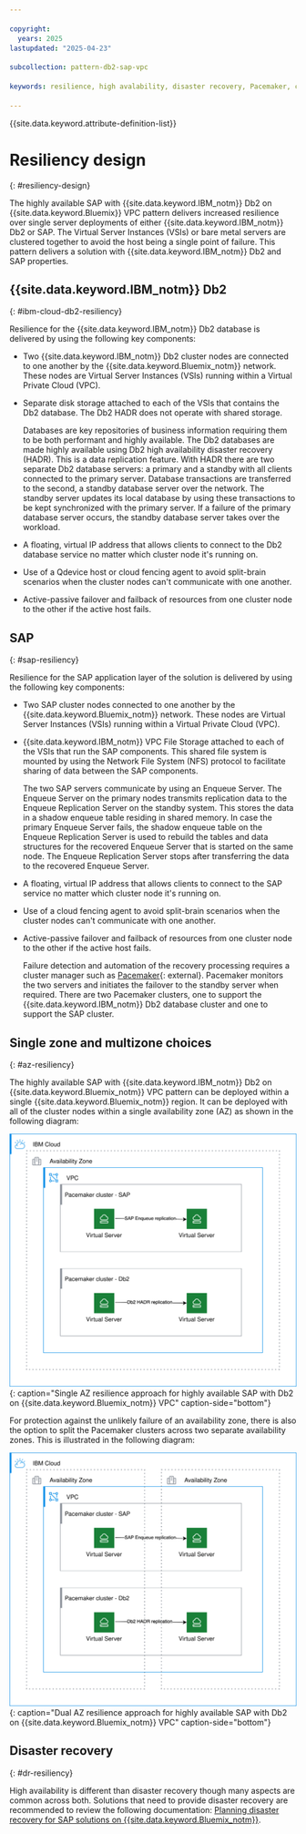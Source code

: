 ```yaml
---

copyright:
  years: 2025
lastupdated: "2025-04-23"

subcollection: pattern-db2-sap-vpc

keywords: resilience, high avalability, disaster recovery, Pacemaker, cluster, protection

---
```


{{site.data.keyword.attribute-definition-list}}

# Resiliency design
{: #resiliency-design}

The highly available SAP with {{site.data.keyword.IBM_notm}} Db2 on {{site.data.keyword.Bluemix}} VPC pattern delivers increased resilience over single server deployments of either {{site.data.keyword.IBM_notm}} Db2 or SAP. The Virtual Server Instances (VSIs) or bare metal servers are clustered together to avoid the host being a single point of failure. This pattern delivers a solution with {{site.data.keyword.IBM_notm}} Db2 and SAP properties.

## {{site.data.keyword.IBM_notm}} Db2
{: #ibm-cloud-db2-resiliency}

Resilience for the {{site.data.keyword.IBM_notm}} Db2 database is delivered by using the following key components:

 * Two {{site.data.keyword.IBM_notm}} Db2 cluster nodes are connected to one another by the {{site.data.keyword.Bluemix_notm}} network. These nodes are Virtual Server Instances (VSIs) running within a Virtual Private Cloud (VPC).

* Separate disk storage attached to each of the VSIs that contains the Db2 database. The Db2 HADR does not operate with shared storage.

    Databases are key repositories of business information requiring them to be both performant and highly available. The Db2 databases are made highly available using Db2 high availability disaster recovery (HADR). This is a data replication feature. With HADR there are two separate Db2 database servers: a primary and a standby with all clients connected to the primary server. Database transactions are transferred to the second, a standby database server over the network. The standby server updates its local database by using these transactions to be kept synchronized with the primary server. If a failure of the primary database server occurs, the standby database server takes over the workload.  

* A floating, virtual IP address that allows clients to connect to the Db2 database service no matter which cluster node it's running on.

 * Use of a Qdevice host or cloud fencing agent to avoid split-brain scenarios when the cluster nodes can't communicate with one another.

* Active-passive failover and failback of resources from one cluster node to the other if the active host fails.

## SAP 
{: #sap-resiliency} 

Resilience for the SAP application layer of the solution is delivered by using the following key components:

* Two SAP cluster nodes connected to one another by the {{site.data.keyword.Bluemix_notm}} network. These nodes are Virtual Server Instances (VSIs) running within a Virtual Private Cloud (VPC).

 * {{site.data.keyword.IBM_notm}} VPC File Storage attached to each of the VSIs that run the SAP components. This shared file system is mounted by using the Network File System (NFS) protocol to facilitate sharing of data between the SAP components.

    The two SAP servers communicate by using an Enqueue Server. The Enqueue Server on the primary nodes transmits replication data to the Enqueue Replication Server on the standby system. This stores the data in a shadow enqueue table residing in shared memory. In case the primary Enqueue Server fails, the shadow enqueue table on the Enqueue Replication Server is used to rebuild the tables and data structures for the recovered Enqueue Server that is started on the same node. The Enqueue Replication Server stops after transferring the data to the recovered Enqueue Server.

* A floating, virtual IP address that allows clients to connect to the SAP service no matter which cluster node it's running on.

* Use of a cloud fencing agent to avoid split-brain scenarios when the cluster nodes can't communicate with one another.

* Active-passive failover and failback of resources from one cluster node to the other if the active host fails.

    Failure detection and automation of the recovery processing requires a cluster manager such as [Pacemaker](https://clusterlabs.org/projects/pacemaker/){: external}. Pacemaker monitors the two servers and initiates the failover to the standby server when required. There are two Pacemaker clusters, one to support the {{site.data.keyword.IBM_notm}} Db2 database cluster and one to support the SAP cluster.

## Single zone and multizone choices
{: #az-resiliency} 

The highly available SAP with {{site.data.keyword.IBM_notm}} Db2 on {{site.data.keyword.Bluemix_notm}} VPC pattern can be deployed within a single {{site.data.keyword.Bluemix_notm}} region. It can be deployed with all of the cluster nodes within a single availability zone (AZ) as shown in the following diagram:

![Single AZ resilience approach for highly available SAP with Db2 on {{site.data.keyword.Bluemix_notm}} VPC](/images/sap-db2-vpc-HLA-1AZ+sap.drawio.svg "Single AZ resilience approach for highly available SAP with Db2 on {{site.data.keyword.Bluemix_notm}} VPCs"){: caption="Single AZ resilience approach for highly available SAP with Db2 on {{site.data.keyword.Bluemix_notm}} VPC" caption-side="bottom"}

For protection against the unlikely failure of an availability zone, there is also the option to split the Pacemaker clusters across two separate availability zones.  This is illustrated in the following diagram:

![Dual AZ resilience approach for highly available SAP with Db2 on {{site.data.keyword.Bluemix_notm}} VPC](/images/sap-db2-vpc-HLA-2AZ+sap.drawio.svg "Dual AZ resilience approach for highly available SAP with Db2 on {{site.data.keyword.Bluemix_notm}}VPCs"){: caption="Dual AZ resilience approach for highly available SAP with Db2 on {{site.data.keyword.Bluemix_notm}} VPC" caption-side="bottom"}

## Disaster recovery
{: #dr-resiliency} 

High availability is different than disaster recovery though many aspects are common across both. Solutions that need to provide disaster recovery are recommended to review the following documentation: [Planning disaster recovery for SAP solutions on {{site.data.keyword.Bluemix_notm}}](/docs/sap?topic=sap-disaster-recovery-design-considerations-overview).
